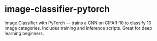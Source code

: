 # image-classifier-pytorch
Image Classifier with PyTorch — trains a CNN on CIFAR-10 to classify 10 image categories. Includes training and inference scripts. Great for deep learning beginners.
